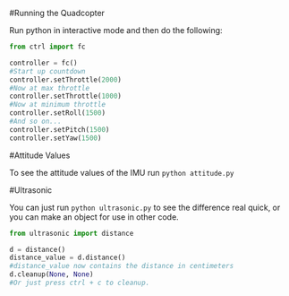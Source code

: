 #Running the Quadcopter

Run python in interactive mode and then do the following:
```python
from ctrl import fc

controller = fc()
#Start up countdown
controller.setThrottle(2000)
#Now at max throttle
controller.setThrottle(1000)
#Now at minimum throttle
controller.setRoll(1500)
#And so on...
controller.setPitch(1500)
controller.setYaw(1500)
```

#Attitude Values

To see the attitude values of the IMU run `python attitude.py`

#Ultrasonic

You can just run `python ultrasonic.py` to see the difference real quick, or you can make an object for use in other code.
```python
from ultrasonic import distance

d = distance()
distance_value = d.distance()
#distance_value now contains the distance in centimeters
d.cleanup(None, None)
#Or just press ctrl + c to cleanup.
```